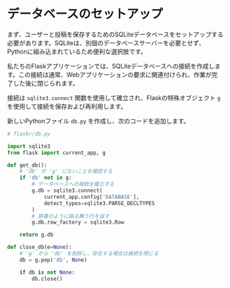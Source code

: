 # データベースのセットアップ

まず、ユーザーと投稿を保存するためのSQLiteデータベースをセットアップする必要があります。SQLiteは、別個のデータベースサーバーを必要とせず、Pythonに組み込まれているため便利な選択肢です。

私たちのFlaskアプリケーションでは、SQLiteデータベースへの接続を作成します。この接続は通常、Webアプリケーションの要求に関連付けられ、作業が完了した後に閉じられます。

接続は `sqlite3.connect` 関数を使用して確立され、Flaskの特殊オブジェクト `g` を使用して接続を保存および再利用します。

新しいPythonファイル `db.py` を作成し、次のコードを追加します。

```python
# flaskr/db.py

import sqlite3
from flask import current_app, g

def get_db():
    # 'db' が 'g' にないことを確認する
    if 'db' not in g:
        # データベースへの接続を確立する
        g.db = sqlite3.connect(
            current_app.config['DATABASE'],
            detect_types=sqlite3.PARSE_DECLTYPES
        )
        # 辞書のように振る舞う行を返す
        g.db.row_factory = sqlite3.Row

    return g.db

def close_db(e=None):
    # 'g' から 'db' を削除し、存在する場合は接続を閉じる
    db = g.pop('db', None)

    if db is not None:
        db.close()
```
